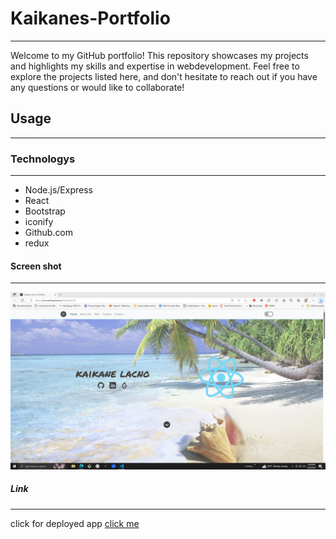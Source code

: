 # Kaikanes-Portfolio
***
 Welcome to my GitHub portfolio! This repository showcases my projects and highlights my skills and expertise in webdevelopment. Feel free to explore the projects listed here, and don't hesitate to reach out if you have any questions or would like to collaborate!
## Usage
***

### Technologys
***
* Node.js/Express
* React
* Bootstrap
* iconify
* Github.com
* redux 

#### Screen shot
***
![image](./src/images/Screenshot%20(187).png)
##### Link
***
click for deployed app
[click me](https://lacnoskillz.github.io/Portfolio3.0/)